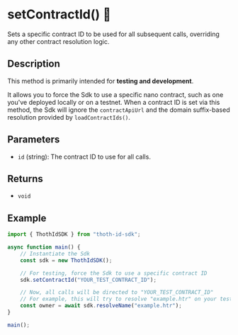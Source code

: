 # setContractId() 🧪

Sets a specific contract ID to be used for all subsequent calls, overriding any other contract resolution logic.

## Description

This method is primarily intended for **testing and development**.

It allows you to force the Sdk to use a specific nano contract, such as one you've deployed locally or on a testnet. When a contract ID is set via this method, the Sdk will ignore the `contractApiUrl` and the domain suffix-based resolution provided by `loadContractIds()`.

## Parameters

- `id` (string): The contract ID to use for all calls.

## Returns

- `void`

## Example

```typescript
import { ThothIdSDK } from "thoth-id-sdk";

async function main() {
    // Instantiate the Sdk
    const sdk = new ThothIdSDK();

    // For testing, force the Sdk to use a specific contract ID
    sdk.setContractId("YOUR_TEST_CONTRACT_ID");

    // Now, all calls will be directed to "YOUR_TEST_CONTRACT_ID"
    // For example, this will try to resolve "example.htr" on your test contract
    const owner = await sdk.resolveName("example.htr");
}

main();
```